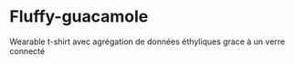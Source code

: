 # Fluffy-guacamole
Wearable t-shirt avec agrégation de données éthyliques grace à un verre connecté
